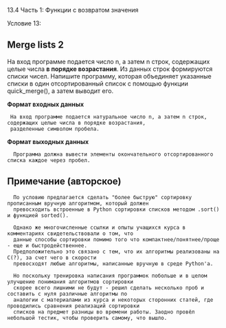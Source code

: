 13.4 Часть 1: Функции с возвратом значения

Условие 13:

## Merge lists 2 ##

На вход программе подается число n, а затем n строк, содержащих целые числа **в порядке возрастания**. Из данных строк формируются списки чисел. 
Напишите программу, которая объединяет указанные списки в один отсортированный список с помощью функции quick_merge(), а затем выводит его.

**Формат входных данных**

     На вход программе подается натуральное число n, а затем n строк, содержащих целые числа в порядке возрастания,
     разделенные символом пробела.
      
**Формат выходных данных**

      Программа должна вывести элементы окончательного отсортированного списка каждое через пробел.
            
## Примечание (авторское) ##

      По условию предлагается сделать "более быструю" сортировку прописанным вручную алгоритмом, который должен 
      превосходить встроенные в Python сортировки списков методом .sort() и функцией sorted().

      Однако же многочисленные ссылки и опыты учащихся курса в комментариях свидетельствовали о том, что
      данные способы сортировки помимо того что компактнее/понятнее/проще - еще и быстродейственнее.
      Предположительно это связано с тем, что их алгоритмы реализованы на C(?), за счет чего в скорости 
      превосходят любые алгоритмы, написанные вручную в среде Python'а. 

      Но поскольку тренировка написания программок побольше и в целом улучшение понимания алгоритмов сортировки
      скорее всего лишними не будут - решил сделать несколько проб и составить с нуля различные алгоритмы по
      аналогии с материалами из курса и некоторых сторонних статей, где проводились сравнения реализаций сортировки
      списков на предмет разницы во времени работы. Заодно провёл небольшой тестик, чтобы проверить самому, что вышло.
